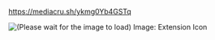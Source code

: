 https://mediacru.sh/ykmg0Yb4GSTq

![(Please wait for the image to load) Image: Extension Icon](https://mediacru.sh/ykmg0Yb4GSTq.png)